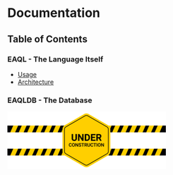 # Documentation
## Table of Contents
### EAQL - The Language Itself
- [Usage](./eaql/usage/USAGE.md)
- [Architecture](./eaql/architecture/ARCHITECTURE.md)
### EAQLDB - The Database
![](./images/utils/under_construction.png)
